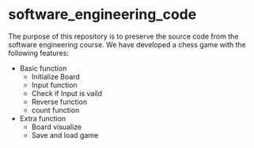 # software_engineering_code
 The purpose of this repository is to preserve the source code from the software engineering course.
 We have developed a chess game with the following features:
 * Basic function
   * Initialize Board
   * Input function
   * Check if Input is vaild
   * Reverse function
   * count function
 * Extra function
   * Board visualize
   * Save and load game
